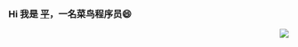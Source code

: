 ### Hi 我是 [平](https://monkey.blog.xpyvip.top/)，一名菜鸟程序员😄 
<img align="right" src="https://github-readme-stats.vercel.app/api?username=xpy865934&show_icons=true&icon_color=CE1D2D&text_color=718096&bg_color=ffffff&hide_title=true" />

<!--
**xpy865934/xpy865934** is a ✨ _special_ ✨ repository because its `README.md` (this file) appears on your GitHub profile.

Here are some ideas to get you started:

- 🔭 I’m currently working on ...
- 🌱 I’m currently learning ...
- 👯 I’m looking to collaborate on ...
- 🤔 I’m looking for help with ...
- 💬 Ask me about ...
- 📫 How to reach me: ...
- 😄 Pronouns: ...
- ⚡ Fun fact: ...
-->

